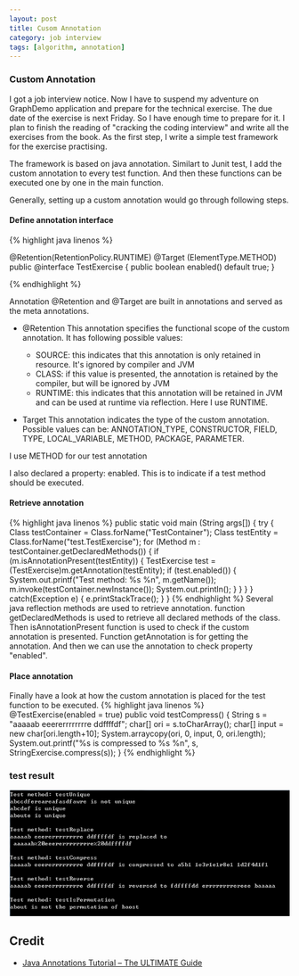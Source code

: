 ```yaml
---
layout: post
title: Cusom Annotation
category: job interview
tags: [algorithm, annotation]
---
```


### Custom Annotation

I got a job interview notice. Now I have to suspend my adventure on GraphDemo application and prepare for the technical exercise. The due date of the exercise is next Friday. So I have enough time to prepare for it. I plan to finish the reading of "cracking the coding interview" and write all the exercises from the book. As the first step, I write a simple test framework for the exercise practising. 

The framework is based on java annotation. Similart to Junit test, I add the custom annotation to every test function. And then these functions can be executed one by one in the main function.

Generally, setting up a custom annotation would go through following steps.

#### Define annotation interface

{%  highlight java linenos  %}

@Retention(RetentionPolicy.RUNTIME)
@Target (ElementType.METHOD)
public @interface TestExercise {
	public boolean enabled() default true;
}

{% endhighlight %}

Annotation @Retention and @Target are built in annotations and served as the meta annotations.
- @Retention
This annotation specifies the functional scope of the custom annotation. It has following possible values:
  - SOURCE: this indicates that this annotation is only retained in resource. It's ignored by compiler and JVM
  - CLASS: if this value is presented, the annotation is retained by the compiler, but will be ignored by JVM
  - RUNTIME: this indicates that this annotation will be retained in JVM and can be used at runtime via reflection.
Here I use RUNTIME.  

- Target
This annotation indicates the type of the custom annotation. Possible values can be: ANNOTATION_TYPE, CONSTRUCTOR, FIELD, TYPE, LOCAL_VARIABLE, METHOD, PACKAGE, PARAMETER. 

I use METHOD for our test annotation

I also declared a property: enabled. This is to indicate if a test method should be executed.

#### Retrieve annotation

{%  highlight java linenos %}
	public static void main (String args[]) {
		try {
			Class testContainer = Class.forName("TestContainer");
			Class testEntity = Class.forName("test.TestExercise");
			for (Method m : testContainer.getDeclaredMethods()) {
				if (m.isAnnotationPresent(testEntity)) {
					TestExercise test = (TestExercise)m.getAnnotation(testEntity);
					if (test.enabled()) {
						System.out.printf("Test method: %s %n", m.getName());
						m.invoke(testContainer.newInstance());
						System.out.println();
					}
				}
			}
		} catch(Exception e) {
			e.printStackTrace();
		}
	}
{% endhighlight  %}
Several java reflection methods are used to retrieve annotation. function getDeclaredMethods is used to retrieve all declared methods of the class. Then isAnnotationPresent function is used to check if the custom annotation is presented. Function getAnnotation is for getting the annotation. And then we can use the annotation to check property "enabled".  

#### Place annotation
Finally have a look at how the custom annotation is placed for the test function to be executed.
{% highlight java linenos %}
	@TestExercise(enabled = true)
	public void testCompress() {
		String s = "aaaaab eeererrrrrrrre ddffffdf";
		char[] ori = s.toCharArray();
		char[] input = new char[ori.length+10];
		System.arraycopy(ori, 0, input, 0, ori.length);
     	System.out.printf("%s is compressed to %s %n", s, StringExercise.compress(s));
	}
{% endhighlight  %}

### test result

![placeholder](/images/jobinterview/test-result.png)

## Credit
- [Java Annotations Tutorial – The ULTIMATE Guide](http://www.javacodegeeks.com/2014/11/java-annotations-tutorial.html)

